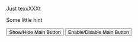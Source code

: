 ﻿<!DOCTYPE html>
<html>
<head>
    <meta charset="UTF-8">
    <meta http-equiv="X-UA-Compatible" content="IE=edge">
    <meta name="viewport" content="width=device-width, initial-scale=1.0">
    <title>Test Telegram WebApps API</title>
    <script src="https://telegram.org/js/telegram-web-app.js"></script> <!--Подключаем скрипт от телеграм-->
</head>

<body>
    <div id="usercard">
        <!--Карта профиля, человека, который к нам обратился-->
    </div>
    <p>Just texxXXXt</p> <!--Просто текст для проверки-->
    <p class="hint">Some little hint</p> <!--Просто текст-подсказка для проверки-->
    <button id="btn" class="button">Show/Hide Main Button</button> <!--Кнопка, чтобы скрыть / показать основную кнопку-->
    <button id="btnED" class="button">Enable/Disable Main Button</button> <!--Кнопка, чтобы сделать кнопку активной/неактивной-->
</body>

<script>
   let tg = window.Telegram.WebApp; //получаем объект webapp телеграма

    //расширяем на все окно

   //tg.MainButton.text = "Changed Text"; //изменяем текст кнопки
   //tg.MainButton.setText("Changed Text1"); //изменяем текст кнопки иначе
   //tg.MainButton.textColor = "#F55353"; //изменяем цвет текста кнопки
   //tg.MainButton.color = "#143F6B"; //изменяем цвет бэкграунда кнопки
   //tg.MainButton.setParams({"color": "#143F6B"}); //так изменяются все параметры
    
   //let btn = document.getElementById("btn"); //получаем кнопку скрыть/показать

   ///btn.addEventListener('click', function(){ //вешаем событие на нажатие html-кнопки
      //if (tg.MainButton.isVisible){ //если кнопка показана
    //     tg.MainButton.hide() //скрываем кнопку
   //   }
   //   else{ //иначе
   //      tg.MainButton.show() //показываем
   //   }
 //  });

  let btnED = document.getElementById("btnED"); //получаем кнопку активировать/деактивировать
  btnED.addEventListener('click', function(){ //вешаем событие на нажатие html-кнопки
   //  if (tg.MainButton.isActive){ //если кнопка показана
 //        tg.MainButton.setParams({"color": "#E0FFFF"}); //меняем цвет
  //       tg.MainButton.disable() //скрываем кнопку
      tg.expand();
      tg.sendData('[{"Country":"kuwait","Tariffs":[{"Name":"random","Quantity":3,"Price":60}]},{"Country":"germany","Tariffs":[{"Name":"random","Quantity":3,"Price":60}]},{"Country":"germany","Tariffs":[{"Name":"fixed","Quantity":2,"Price":140}]},{"Country":"uae","Tariffs":[{"Name":"random","Quantity":3,"Price":60}]},{"Country":"austria","Tariffs":[{"Name":"random","Quantity":2,"Price":60}]},{"Country":"switzerland","Tariffs":[{"Name":"random","Quantity":2,"Price":60}]},{"Country":"switzerland","Tariffs":[{"Name":"fixed","Quantity":3,"Price":140}]},{"Country":"saudi","Tariffs":[{"Name":"random","Quantity":3,"Price":60}]},{"Country":"spain","Tariffs":[{"Name":"random","Quantity":5,"Price":60}]}]');
     });
  //    else{ //иначе
  //       tg.MainButton.setParams({"color": "#143F6B"}); //меняем цвет
   //      tg.MainButton.enable() //показываем
 //     }
//   });

  // Telegram.WebApp.onEvent('mainButtonClicked', function(){
//      tg.sendData('[{"Country": "Name","Tariffs": [{"Name": "Random","Quantity": 2,"Price": 40},{"Name": "Fixed","Quantity": 2,"Price": 40}]},{"Country": "Name","Tariffs": [{"Name": //"Random","Quantity": 2,"Price": 40},{"Name": "Fixed","Quantity": 2,"Price": 40}]}]');
      //при клике на основную кнопку отправляем данные в строковом виде
  // });


  // let usercard = document.getElementById("usercard"); //получаем блок usercard
  // let datag;
//tg.initData = (data) => {
 // const parsedData = JSON.parse(data.data);
//  datag = data.data // { field1: "content3", field2: 10 }
  // Используйте полученные данные в вашем веб-приложении
//};
//   let profName = document.createElement('p'); //создаем параграф
   //выдем имя, "фамилию", через тире username и код языка

//   let userid = document.createElement('p'); //создаем еще параграф
//   userid.innerText = `${datag}`; //показываем user_id
//   usercard.appendChild(userid); //добавляем


   //работает только в attachment menu
   // let pic = document.createElement('img'); //создаем img
   // pic.src = tg.initDataUnsafe.user.photo_url; //задаём src
   // usercard.appendChild(pic); //добавляем элемент в карточку
</script>
</html>
